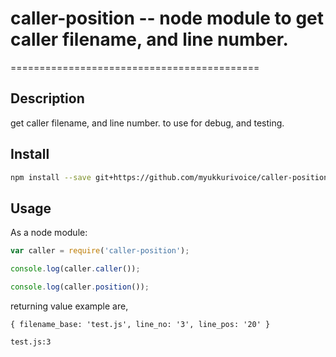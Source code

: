 # caller-position -- node module to get caller filename, and line number.
===========================================

## Description

get caller filename, and line number.
to use for debug, and testing.

## Install

```bash
npm install --save git+https://github.com/myukkurivoice/caller-position#master
````

## Usage

As a node module:

```js
var caller = require('caller-position');

console.log(caller.caller());

console.log(caller.position());
```

returning value example are,

```
{ filename_base: 'test.js', line_no: '3', line_pos: '20' }

test.js:3
```

